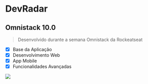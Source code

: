 # DevRadar
## Omnistack 10.0
> Desenvolvido durante a semana Omnistack da Rockeatseat

- [x] Base da Aplicação
- [x] Desenvolvimento Web
- [x] App Mobile
- [x] Funcionalidades Avançadas

![](https://rocketseat.com.br/static/images/week/logo.svg)
